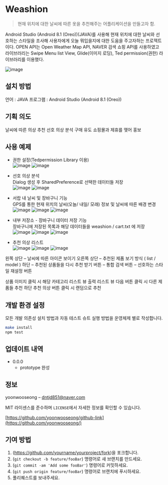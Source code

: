 # Weashion
> 현재 위치에 대한 날씨에 따른 옷을 추천해주는 어플리케이션을 만들고자 함.

Android Studio (Android 8.1 (Oreo))(JAVA)를 사용해 현재 위치에 대한 날씨와 선호하는 스타일을 조사해 사용자에게 오늘 뭐입을지에 대한 도움을 주고자하는 프로젝트이다.
OPEN API는 Open Weather Map API, NAVER 검색 쇼핑 API를 사용하였고 라이브러리는 Swipe Menu list View, Glide(이미지 로딩), Ted permission(권한) 라이브러리를 이용했다.

![image](https://user-images.githubusercontent.com/57824259/87865507-50c98580-c9b1-11ea-8a8a-a342742edc6c.png)

## 설치 방법

언어 : JAVA
프로그램 : Android Studio (Android 8.1 (Oreo)) 

## 기획 의도

날씨에 따른 의상 추천
선호 의상 분석
구매 유도
쇼핑몰과 제휴를 맺어 홍보

## 사용 예제
 - 권한 설정(Tedpermission Library 이용)  
![image](https://user-images.githubusercontent.com/57824259/88687466-42a70200-d133-11ea-937d-578e8677fc66.png)
![image](https://user-images.githubusercontent.com/57824259/88687552-610cfd80-d133-11ea-9c55-75694894aa22.png)  

 - 선호 의상 분석  
 Dialog 생성 후 SharedPreference로 선택한 데이터들 저장  
![image](https://user-images.githubusercontent.com/57824259/88690156-4ee08e80-d136-11ea-885a-a1d8321be4aa.png)
![image](https://user-images.githubusercontent.com/57824259/88690165-5142e880-d136-11ea-8c25-99b1e280f8e2.png)  

 - 서랍 내 날씨 및 장바구니 기능  
 GPS를 통한 현재 위치의 날씨(오늘/ 내일/ 모래) 정보 및 날씨에 따른 배경 변경   
![image](https://user-images.githubusercontent.com/57824259/88691782-42f5cc00-d138-11ea-892e-f26c55713b82.png)
![image](https://user-images.githubusercontent.com/57824259/88691786-4426f900-d138-11ea-806a-d20cfe88c902.png)
![image](https://user-images.githubusercontent.com/57824259/88691793-45f0bc80-d138-11ea-81b3-06191e5acde4.png)

 - 내부 저장소 - 장바구니 데이터 저장 기능  
 장바구니에 저장된 목록과 해당 데이터들을 weashion / cart.txt 에 저장   
![image](https://user-images.githubusercontent.com/57824259/88692241-d0d1b700-d138-11ea-8e2f-23a3b3b9a3c6.png)
![image](https://user-images.githubusercontent.com/57824259/88692247-d202e400-d138-11ea-8dd2-a2a92f626de4.png)
![image](https://user-images.githubusercontent.com/57824259/88692257-d3341100-d138-11ea-9df3-3a4a7668a8b4.png)

 - 추천 의상 리스트  
![image](https://user-images.githubusercontent.com/57824259/88692355-f1017600-d138-11ea-85d5-21f3965d38ac.png)
![image](https://user-images.githubusercontent.com/57824259/88692323-e9da6800-d138-11ea-9a6c-4eb1f04668aa.png)
![image](https://user-images.githubusercontent.com/57824259/88692337-ed6def00-d138-11ea-8d41-f26f2910a3fa.png)

왼쪽 상단 – 날씨에 따른 아이콘 보이기
오른쪽 상단 – 추천된 제품 보기 방식 ( list / model )
하단 – 추천된 상품들을 다시 추천 받기 버튼
     – 통합 검색 버튼
     – 선호하는 스타일 재설정 버튼
        
상품 이미지 클릭 시 해당 카테고리 리스트 뷰 출력 
리스트 뷰 다음 버튼 클릭 시 다른 제품들 추천
하단 추천 의상 버튼 클릭 시 랜덤으로 추천


## 개발 환경 설정

모든 개발 의존성 설치 방법과 자동 테스트 슈트 실행 방법을 운영체제 별로 작성합니다.

```sh
make install
npm test
```

## 업데이트 내역

* 0.0.0
    * prototype 완성

## 정보

 yoonwooseong – dntjd851@naver.com

MIT 라이센스를 준수하며 ``LICENSE``에서 자세한 정보를 확인할 수 있습니다.

[https://github.com/yoonwooseong/github-link](https://github.com/yoonwooseong/)

## 기여 방법

1. (<https://github.com/yourname/yourproject/fork>)을 포크합니다.
2. (`git checkout -b feature/fooBar`) 명령어로 새 브랜치를 만드세요.
3. (`git commit -am 'Add some fooBar'`) 명령어로 커밋하세요.
4. (`git push origin feature/fooBar`) 명령어로 브랜치에 푸시하세요. 
5. 풀리퀘스트를 보내주세요.

<!-- Markdown link & img dfn's -->
[npm-image]: https://img.shields.io/npm/v/datadog-metrics.svg?style=flat-square
[npm-url]: https://npmjs.org/package/datadog-metrics
[npm-downloads]: https://img.shields.io/npm/dm/datadog-metrics.svg?style=flat-square
[travis-image]: https://img.shields.io/travis/dbader/node-datadog-metrics/master.svg?style=flat-square
[travis-url]: https://travis-ci.org/dbader/node-datadog-metrics
[wiki]: https://github.com/yourname/yourproject/wiki
